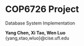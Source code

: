 COP6726 Project
===============
Database System Implementation


**Yang Chen, Xi Tao, Wen Luo**   
{yang,xtao,wluo}@cise.ufl.edu
